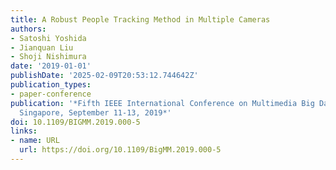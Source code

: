 ```yaml
---
title: A Robust People Tracking Method in Multiple Cameras
authors:
- Satoshi Yoshida
- Jianquan Liu
- Shoji Nishimura
date: '2019-01-01'
publishDate: '2025-02-09T20:53:12.744642Z'
publication_types:
- paper-conference
publication: '*Fifth IEEE International Conference on Multimedia Big Data, BigMM 2019,
  Singapore, September 11-13, 2019*'
doi: 10.1109/BIGMM.2019.000-5
links:
- name: URL
  url: https://doi.org/10.1109/BigMM.2019.000-5
---
```


